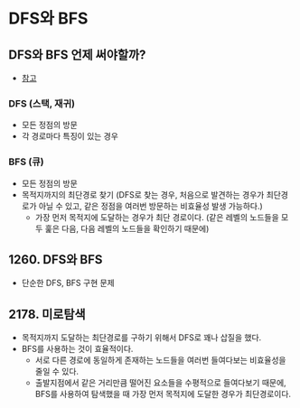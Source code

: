 # DFS와 BFS

## DFS와 BFS 언제 써야할까?
  - [참고](https://devuna.tistory.com/32)

### DFS (스택, 재귀)
  - 모든 정점의 방문
  - 각 경로마다 특징이 있는 경우

### BFS (큐)
  - 모든 정점의 방문
  - 목적지까지의 최단경로 찾기 (DFS로 찾는 경우, 처음으로 발견하는 경우가 최단경로가 아닐 수 있고, 같은 정점을 여러번 방문하는 비효율성 발생 가능하다.)
    - 가장 먼저 목적지에 도달하는 경우가 최단 경로이다. (같은 레벨의 노드들을 모두 훑은 다음, 다음 레벨의 노드들을 확인하기 때문에) 

## 1260. DFS와 BFS
  - 단순한 DFS, BFS 구현 문제

## 2178. 미로탐색
  - 목적지까지 도달하는 최단경로를 구하기 위해서 DFS로 꽤나 삽질을 했다.
  - BFS를 사용하는 것이 효율적이다.
    - 서로 다른 경로에 동일하게 존재하는 노드들을 여러번 들여다보는 비효율성을 줄일 수 있다.
    - 출발지점에서 같은 거리만큼 떨어진 요소들을 수평적으로 들여다보기 때문에, BFS를 사용하여 탐색했을 때 가장 먼저 목적지에 도달한 경우가 최단경로이다.  
